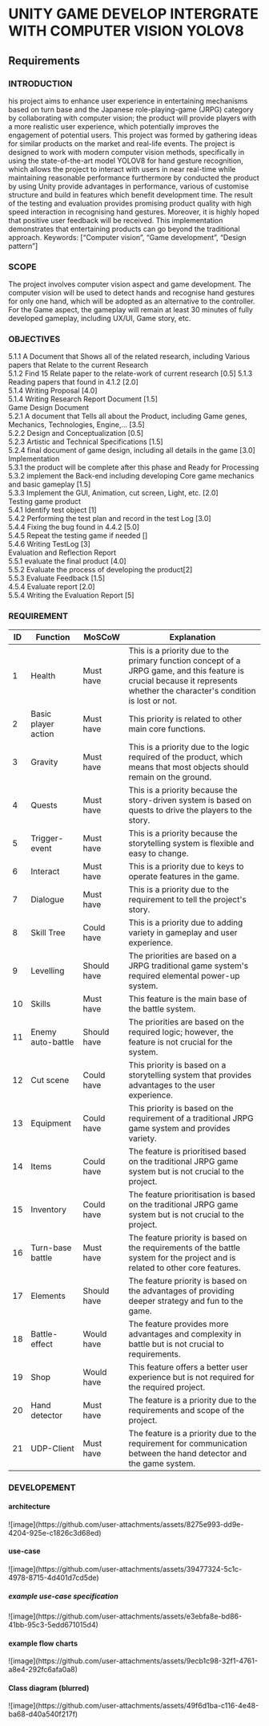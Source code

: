 <h1> UNITY GAME DEVELOP INTERGRATE WITH COMPUTER VISION YOLOV8</h1>

<h2> Requirements</h2>
<h3> INTRODUCTION </h3>
his project aims to enhance user experience in entertaining mechanisms based on turn 
base and the Japanese role-playing-game (JRPG) category by collaborating with computer 
vision; the product will provide players with a more realistic user experience, which 
potentially improves the engagement of potential users. This project was formed by gathering 
ideas for similar products on the market and real-life events.  
The project is designed to work with modern computer vision methods, specifically in 
using the state-of-the-art model YOLOV8 for hand gesture recognition, which allows the 
project to interact with users in near real-time while maintaining reasonable performance 
furthermore by conducted the product by using Unity provide advantages in performance, 
various of customise structure and build in features which benefit development time. 
The result of the testing and evaluation provides promising product quality with high
speed interaction in recognising hand gestures. Moreover, it is highly hoped that positive user 
feedback will be received. This implementation demonstrates that entertaining products can 
go beyond the traditional approach. 
Keywords: [“Computer vision”, “Game development”, “Design pattern”]  

<h3> SCOPE </h3>
The project involves computer vision aspect and game development. The computer vision will 
be used to detect hands and recognise hand gestures for only one hand, which will be adopted 
as an alternative to the controller. For the Game aspect, the gameplay will remain at least 30 
minutes of fully developed gameplay, including UX/UI, Game story, etc.

<h3> OBJECTIVES</h3>

5.1.1 A Document that Shows all of the related research, including Various papers that Relate 
to the current Research <br>
5.1.2 Find 15 Relate paper to the relate-work of current research [0.5] 
5.1.3 Reading papers that found in 4.1.2 [2.0]  <br>
5.1.4 Writing Proposal [4.0]  <br>
5.1.4 Writing Research Report Document [1.5]  <br>
Game Design Document  <br>
5.2.1 A document that Tells all about the Product, including Game genes, Mechanics, 
Technologies, Engine,… [3.5]  <br>
5.2.2 Design and Conceptualization [0.5]  <br>
5.2.3 Artistic and Technical Specifications [1.5]  <br>
5.2.4 final document of game design, including all details in the game [3.0]  <br>
Implementation  <br>
5.3.1 the product will be complete after this phase and Ready for Processing  <br>
5.3.2 implement the Back-end including developing Core game mechanics and basic gameplay 
[1.5]  <br>
5.3.3 Implement the GUI, Animation, cut screen, Light, etc. [2.0]  <br>
Testing game product  <br>
5.4.1 Identify test object [1]  <br>
5.4.2 Performing the test plan and record in the test Log [3.0]  <br>
5.4.4 Fixing the bug found in 4.4.2 [5.0]  <br>
5.4.5 Repeat the testing game if needed []  <br>
5.4.6 Writing TestLog [3]  <br>
Evaluation and Reflection Report  <br>
5.5.1 evaluate the final product [4.0]  <br>
5.5.2 Evaluate the process of developing the product[2]  <br>
5.5.3 Evaluate Feedback [1.5]  <br>
4.5.4 Evaluate report [2.0]  <br>
5.5.4 Writing the Evaluation Report [5]  <br>

<h3> REQUIREMENT</h3>

<table>
  <thead>
    <tr>
      <th>ID</th>
      <th>Function</th>
      <th>MoSCoW</th>
      <th>Explanation</th>
    </tr>
  </thead>
  <tbody>
    <tr>
      <td>1</td>
      <td>Health</td>
      <td>Must have</td>
      <td>This is a priority due to the primary function concept of a JRPG game, and this feature is crucial because it represents whether the character's condition is lost or not.</td>
    </tr>
    <tr>
      <td>2</td>
      <td>Basic player action</td>
      <td>Must have</td>
      <td>This priority is related to other main core functions.</td>
    </tr>
    <tr>
      <td>3</td>
      <td>Gravity</td>
      <td>Must have</td>
      <td>This is a priority due to the logic required of the product, which means that most objects should remain on the ground.</td>
    </tr>
    <tr>
      <td>4</td>
      <td>Quests</td>
      <td>Must have</td>
      <td>This is a priority because the story-driven system is based on quests to drive the players to the story.</td>
    </tr>
    <tr>
      <td>5</td>
      <td>Trigger-event</td>
      <td>Must have</td>
      <td>This is a priority because the storytelling system is flexible and easy to change.</td>
    </tr>
    <tr>
      <td>6</td>
      <td>Interact</td>
      <td>Must have</td>
      <td>This is a priority due to keys to operate features in the game.</td>
    </tr>
    <tr>
      <td>7</td>
      <td>Dialogue</td>
      <td>Must have</td>
      <td>This is a priority due to the requirement to tell the project's story.</td>
    </tr>
    <tr>
      <td>8</td>
      <td>Skill Tree</td>
      <td>Could have</td>
      <td>This is a priority due to adding variety in gameplay and user experience.</td>
    </tr>
    <tr>
      <td>9</td>
      <td>Levelling</td>
      <td>Should have</td>
      <td>The priorities are based on a JRPG traditional game system's required elemental power-up system.</td>
    </tr>
    <tr>
      <td>10</td>
      <td>Skills</td>
      <td>Must have</td>
      <td>This feature is the main base of the battle system.</td>
    </tr>
    <tr>
      <td>11</td>
      <td>Enemy auto-battle</td>
      <td>Should have</td>
      <td>The priorities are based on the required logic; however, the feature is not crucial for the system.</td>
    </tr>
    <tr>
      <td>12</td>
      <td>Cut scene</td>
      <td>Could have</td>
      <td>This priority is based on a storytelling system that provides advantages to the user experience.</td>
    </tr>
    <tr>
      <td>13</td>
      <td>Equipment</td>
      <td>Could have</td>
      <td>This priority is based on the requirement of a traditional JRPG game system and provides variety.</td>
    </tr>
    <tr>
      <td>14</td>
      <td>Items</td>
      <td>Could have</td>
      <td>The feature is prioritised based on the traditional JRPG game system but is not crucial to the project.</td>
    </tr>
    <tr>
      <td>15</td>
      <td>Inventory</td>
      <td>Could have</td>
      <td>The feature prioritisation is based on the traditional JRPG game system but is not crucial to the project.</td>
    </tr>
    <tr>
      <td>16</td>
      <td>Turn-base battle</td>
      <td>Must have</td>
      <td>The feature priority is based on the requirements of the battle system for the project and is related to other core features.</td>
    </tr>
    <tr>
      <td>17</td>
      <td>Elements</td>
      <td>Should have</td>
      <td>The feature priority is based on the advantages of providing deeper strategy and fun to the game.</td>
    </tr>
    <tr>
      <td>18</td>
      <td>Battle-effect</td>
      <td>Would have</td>
      <td>The feature provides more advantages and complexity in battle but is not crucial to requirements.</td>
    </tr>
    <tr>
      <td>19</td>
      <td>Shop</td>
      <td>Would have</td>
      <td>This feature offers a better user experience but is not required for the required project.</td>
    </tr>
    <tr>
      <td>20</td>
      <td>Hand detector</td>
      <td>Must have</td>
      <td>The feature is a priority due to the requirements and scope of the project.</td>
    </tr>
    <tr>
      <td>21</td>
      <td>UDP-Client</td>
      <td>Must have</td>
      <td>The feature is a priority due to the requirement for communication between the hand detector and the game system.</td>
    </tr>
  </tbody>
</table>

<h3> DEVELOPEMENT</h3>
<h4>architecture</h4>
![image](https://github.com/user-attachments/assets/8275e993-dd9e-4204-925e-c1826c3d68ed)
<h4>use-case</h4>
![image](https://github.com/user-attachments/assets/39477324-5c1c-4978-8715-4d401d7cd5de)
<h5> example use-case specification</h5>
![image](https://github.com/user-attachments/assets/e3ebfa8e-bd86-41bb-95c3-5edd671015d4)
<h4>example flow charts</h4>
![image](https://github.com/user-attachments/assets/9ecb1c98-32f1-4761-a8e4-292fc6afa0a8)
<h4> Class diagram (blurred)</h4>
![image](https://github.com/user-attachments/assets/49f6d1ba-c116-4e48-ba68-d40a540f217f)

